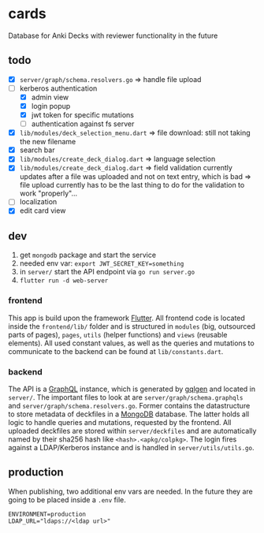 # cards
Database for Anki Decks with reviewer functionality in the future

## todo
- [x] `server/graph/schema.resolvers.go` => handle file upload
- [ ] kerberos authentication
    - [x] admin view
    - [x] login popup
    - [x] jwt token for specific mutations
    - [ ] authentication against fs server 
- [x] `lib/modules/deck_selection_menu.dart` => file download: still not taking the new filename
- [x] search bar
- [x] `lib/modules/create_deck_dialog.dart` => language selection
- [x] `lib/modules/create_deck_dialog.dart` => field validation currently updates after a file was uploaded and not on text entry, which is bad => file upload currently has to be the last thing to do for the validation to work "properly"...
- [ ] localization
- [x] edit card view

## dev
1. get `mongodb` package and start the service
2. needed env var: `export JWT_SECRET_KEY=something`
3. in `server/` start the API endpoint via `go run server.go`
4. `flutter run -d web-server`

### frontend
This app is build upon the framework [Flutter](https://flutter.dev/). 
All frontend code is located inside the `frontend/lib/` folder and is structured in `modules` (big, outsourced parts of pages), `pages`, `utils` (helper functions) and `views` (reusable elements). All used constant values, as well as the queries and mutations to communicate to the backend can be found at `lib/constants.dart`.

### backend
The API is a [GraphQL](https://graphql.org/) instance, which is generated by [gqlgen](https://gqlgen.com/) and located in `server/`. The important files to look at are `server/graph/schema.graphqls` and `server/graph/schema.resolvers.go`. Former contains the datastructure to store metadata of deckfiles in a [MongoDB](https://www.mongodb.com/) database. The latter holds all logic to handle queries and mutations, requested by the frontend.
All uploaded deckfiles are stored within `server/deckfiles` and are automatically named by their sha256 hash like `<hash>.<apkg/colpkg>`.
The login fires against a LDAP/Kerberos instance and is handled in `server/utils/utils.go`.

## production
When publishing, two additional env vars are needed. In the future they are going to be placed inside a `.env` file.
```
ENVIRONMENT=production
LDAP_URL="ldaps://<ldap url>"
```